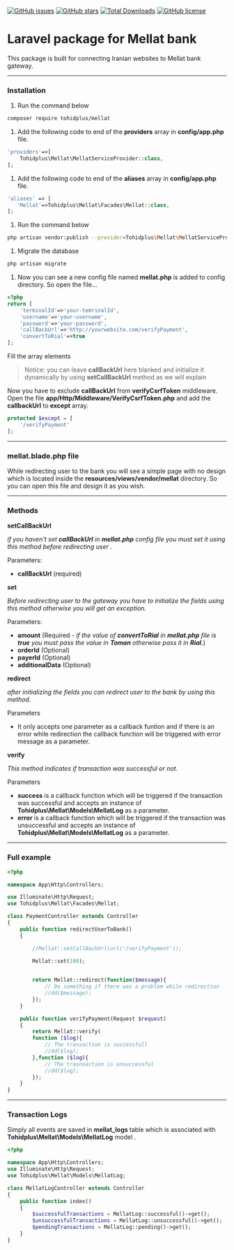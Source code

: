 
[![GitHub issues](https://img.shields.io/github/issues/tohidplus/mellat.svg)](https://github.com/tohidplus/mellat/issues)
[![GitHub stars](https://img.shields.io/github/stars/tohidplus/mellat.svg)](https://github.com/tohidplus/mellat/stargazers)
[![Total Downloads](https://img.shields.io/packagist/dt/tohidplus/mellat.svg)](https://packagist.org/packages/tohidplus/mellat)
[![GitHub license](https://img.shields.io/github/license/tohidplus/mellat.svg)](https://github.com/tohidplus/mellat/blob/master/LICENSE.txt)


# Laravel package for Mellat bank
This package is built for connecting Iranian websites to Mellat bank gateway.

---

### Installation
1. Run the command below
```bash
composer require tohidplus/mellat
```

1. Add the following code to end of the **providers** array in **config/app.php** file.
```php
'providers'=>[
    Tohidplus\Mellat\MellatServiceProvider::class,
];
```

1. Add the following code to end of the **aliases** array in **config/app.php** file.
```php
'aliases' => [
   'Mellat'=>Tohidplus\Mellat\Facades\Mellat::class,
];
```

1. Run the command below
```bash
php artisan vendor:publish --provider=Tohidplus\Mellat\MellatServiceProvider
```

1. Migrate the database
```bash
php artisan migrate
```

1. Now you can see a new config file named **mellat.php** is added to config directory. So open the file...
```php
<?php
return [
    'terminalId'=>'your-temrinalId',
    'username'=>'your-username',
    'password'=>'your-password',
    'callBackUrl'=>'http://yourwebsite.com/verifyPayment',
    'convertToRial'=>true
];

```
Fill the array elements

> Notice: you can leave **callBackUrl** here blanked and initialize it dynamically by using **setCallBackUrl** method as we will explain

Now you have to exclude **callBackUrl** from **verifyCsrfToken** middleware.
Open the file **app/Http/Middleware/VerifyCsrfToken.php** and add the **callbackUrl** to **except** array.
```php
protected $except = [
    '/verifyPayment'
];
```

---

### **mellat.blade.php** file
While redirecting user to the bank you will see a simple page with no design which is located inside the **resources/views/vendor/mellat** directory. So you can open this file and design it as you wish.

---

### Methods
**setCallBackUrl**

*if you haven't  set **callBackUrl** in **mellat.php** config file you must set it using this method before redirecting user .* 

Parameters:
- **callBackUrl** (required)

**set**

*Before redirecting user to the gateway you have to initialize the fields using this method otherwise you will get an exception.*

Parameters:
- **amount** (Required - *if the value of **convertToRial** in **mellat.php** file is **true** you must pass the value in **Toman** otherwise pass it in **Rial**.*)
- **orderId** (Optional)
- **payerId** (Optional)
- **additionalData** (Optional)

**redirect**

*after initializing the fields you can redirect user to the bank by using this method.*

Parameters

- It only accepts one parameter as a callback funtion and if there is an error while redirection the callback function will be triggered with error message as a parameter.

**verify** 

*This method indicates if transaction was successful or not.*


Parameters
- **success**  is a callback function which will be triggered if the transaction was successful and accepts an instance of **Tohidplus\Mellat\Models\MellatLog**  as a parameter.
- **error** is a callback function which will be triggered if the transaction was unsuccessful and accepts an instance of **Tohidplus\Mellat\Models\MellatLog** as a parameter.

---

### Full example
```php
<?php

namespace App\Http\Controllers;

use Illuminate\Http\Request;
use Tohidplus\Mellat\Facades\Mellat;

class PaymentController extends Controller
{
    public function redirectUserToBank()
    {

        //Mellat::setCallBackUrl(url('/verifyPayment'));

        Mellat::set(100);

        
        return Mellat::redirect(function($message){
            // Do something if there was a problem while redirection
            //dd($message);
        });
    }

    public function verifyPayment(Request $request)
    {
        return Mellat::verify(
        function ($log){
            // The transaction is successfull 
            //dd($log);   
        },function ($log){
            // The trasnsaction is unsuccessful
            //dd($log);
        });
    }
}

```

---

### Transaction Logs
Simply all events are saved in **mellat_logs** table which is associated with **Tohidplus\Mellat\Models\MellatLog** model
.
```php
<?php

namespace App\Http\Controllers;
use Illuminate\Http\Request;
use Tohidplus\Mellat\Models\MellatLog;

class MellatLogController extends Controller
{
    public function index()
    {
        $successfulTransactions = MellatLog::successful()->get();
        $unsuccessfulTransactions = MellatLog::unsuccessful()->get();
        $pendingTransactions = MellatLog::pending()->get();
    }
}

```
